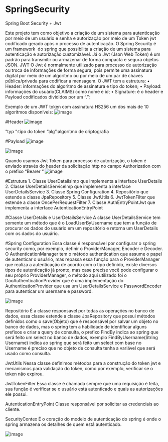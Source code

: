 # SpringSecurity

Spring Boot Security + Jwt

Este projeto tem como objetivo a criação de um sistema para autenticação por meio de um usuário e senha e autorização por meio de um Token jwt codificado gerado após o processo de autenticação. O Spring Security é um framework  do spring que possibilita a criação de um sistema para autenticação e autorização customizável. Já o Jwt (Json Web Token) é um padrão para transmitir ou armazenar de forma compacta e segura objetos JSON.
JWT
O Jwt é normalmente utilizado para processo de autorização ou troca de informações de forma segura, pois permite uma assinatura digital por meio de um algoritmo ou por meio de um par de chaves pública/privada para codificar a mensagem.
O JWT tem a estrutura:
    • Header: informações do algoritmo de assinatura e tipo do token;
    • Payload: informações do usuário(CLAIMS) como nome e id; 
    • Signature: é o header e Payload codificados divididos por um “.”;

Exemplo de um JWT token com assinatura HS256 um dos mais de 10 algoritmos disponíveis:
![image](https://github.com/And3rsoon/SpringSecurity/assets/114175542/601ef251-a497-4212-9158-beaa3d97d979)

#Header
![image](https://github.com/And3rsoon/SpringSecurity/assets/114175542/85c3fa6b-34d6-427d-8400-6b666151cb4a)

“typ “:tipo do token
“alg”:algorítmo de criptografia 

#Payload
![image](https://github.com/And3rsoon/SpringSecurity/assets/114175542/581fe0d0-d173-492f-a6bc-18eaa977dc7d)


![image](https://github.com/And3rsoon/SpringSecurity/assets/114175542/727a70d5-3e5f-40e6-bc4f-745034b53b09)

Quando usamos Jwt Token para processo de autorização, o token é enviado através do header da solicitação http no campo Authorization com o prefixo “Bearer “ 
![image](https://github.com/And3rsoon/SpringSecurity/assets/114175542/d6535e62-512a-4993-99df-f4bfd3af98cc)

#Estrutura
    1. Classe UserDatailsImp que implementa a interface UserDetails
    2. Classe UserDetailsServiceImp que implementa a interface UserDetailsService
    3. Classe Spring Configuration
    4. Repositório que estende a classe JpaRepository
    5. Classe JwtUtils
    6. JwtTokenFilter que estende a classe OncePerRequestFilter
    7. Classe AuthEntryPointJwt que implementa a interface AutenticationEntryPoint

#Classe UserDetails e UserDetailsService
A classe UserDetailsService tem somente um método que é o LoadUserByUsername que tem a função de procurar os dados do usuário em um repositório e retorna um UserDetails com os dados do usuário.

#Spring Configuration
Essa classe é responsável por configurar o spring security como, por exemplo, definir o ProviderManager, Encoder e Decoder. O AuthenticationManager tem o método authentication que assume o papel de autenticar o usuário, mas repassa essa função para o ProviderManager que realiza a autenticação de acordo com o tipo definido, existe diversos tipos de autenticação já pronto, mas case precise você pode configurar o seu próprio ProviderManager, o método aqui utilizado foi o DaoAuthenticationProvider que é uma implementação do AuthenticationProvider que usa um UserDetailsService e PasswordEncoder para autenticar um username e password.

![image](https://github.com/And3rsoon/SpringSecurity/assets/114175542/9fb2289a-7d37-47c9-85bd-b443b471512a)

Repositório
É a classe responsável por todas as operações no banco de dados, essa classe estende a classe JpaRepository que possui métodos definidos como o save(Objeto) que é responsável por salvar um objeto no banco de dados, mas o spring tem a habilidade de identificar alguns prefixos e criar a query de consulta, o prefixo FindBy indica ao spring que será feito um select no banco de dados, exemplo FindByUsername(String Username) indica ao spring que será feito um select com base no Username é preciso que no objeto de consulta tenha a variável que será usado como consulta.

JwtUtils
Nessa classe definimos métodos para a construção do token jwt e mecanismos para validação do token, como por exemplo, verificar se o token não expirou.

JwtTokenFilter
Essa classe é chamada sempre que uma requisição é feita, sua função é verificar se o usuário está autenticado e quais as autorizações ele possui.
 
AutenticationEntryPoint
Classe responsável por  solicitar as credenciais ao cliente.

SecurityContex
É o coração do modelo de autenticação do spring é onde o spring armazena os detalhes de quem está autenticado.

![image](https://github.com/And3rsoon/SpringSecurity/assets/114175542/7d6994f4-56a5-4604-84b3-38e427609a30)


